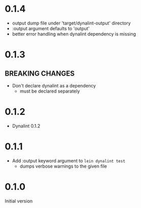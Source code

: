 # 0.1.4

- output dump file under 'target/dynalint-output' directory
- :output argument defaults to 'output'
- better error handling when dynalint dependency is missing

# 0.1.3

## BREAKING CHANGES

- Don't declare dynalint as a dependency
  - must be declared separately

# 0.1.2

- Dynalint 0.1.2

# 0.1.1

- Add :output keyword argument to `lein dynalint test`
  - dumps verbose warnings to the given file

# 0.1.0

Initial version
